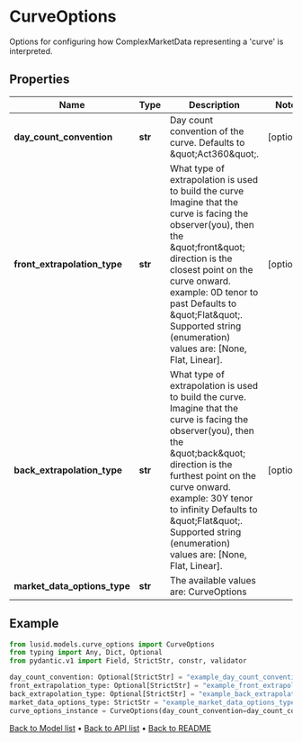 # CurveOptions

Options for configuring how ComplexMarketData representing a 'curve' is interpreted.
## Properties
Name | Type | Description | Notes
------------ | ------------- | ------------- | -------------
**day_count_convention** | **str** | Day count convention of the curve. Defaults to \&quot;Act360\&quot;. | [optional] 
**front_extrapolation_type** | **str** | What type of extrapolation is used to build the curve  Imagine that the curve is facing the observer(you), then the \&quot;front\&quot; direction is the closest point on the curve onward.    example: 0D tenor to past  Defaults to \&quot;Flat\&quot;. Supported string (enumeration) values are: [None, Flat, Linear]. | [optional] 
**back_extrapolation_type** | **str** | What type of extrapolation is used to build the curve.    Imagine that the curve is facing the observer(you), then the \&quot;back\&quot; direction is the furthest point on the curve onward.  example: 30Y tenor to infinity    Defaults to \&quot;Flat\&quot;. Supported string (enumeration) values are: [None, Flat, Linear]. | [optional] 
**market_data_options_type** | **str** | The available values are: CurveOptions | 
## Example

```python
from lusid.models.curve_options import CurveOptions
from typing import Any, Dict, Optional
from pydantic.v1 import Field, StrictStr, constr, validator

day_count_convention: Optional[StrictStr] = "example_day_count_convention"
front_extrapolation_type: Optional[StrictStr] = "example_front_extrapolation_type"
back_extrapolation_type: Optional[StrictStr] = "example_back_extrapolation_type"
market_data_options_type: StrictStr = "example_market_data_options_type"
curve_options_instance = CurveOptions(day_count_convention=day_count_convention, front_extrapolation_type=front_extrapolation_type, back_extrapolation_type=back_extrapolation_type, market_data_options_type=market_data_options_type)

```

[Back to Model list](../README.md#documentation-for-models) &#8226; [Back to API list](../README.md#documentation-for-api-endpoints) &#8226; [Back to README](../README.md)

